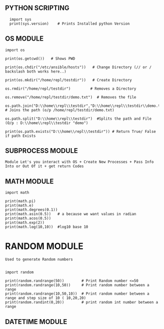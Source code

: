 ## PYTHON SCRIPTING
      
      import sys
      print(sys.version)    # Prints Installed python Version
      
## OS MODULE
    
    import os

    print(os.getcwd())   # Shows PWD

    print(os.chdir("/etc/ansible/hosts"))   # Change Directory (// or / backslash both works here..)

    print(os.mkdir("/home/repl/testdir"))   # Create Directory

    os.rmdir("/home/repl/testdir")         # Removes a Directory

    os.remove("/home/repl/testdir/demo.txt")  # Removes the file

    os.path.join("D:\\home\\repl\\testdir","D:\\home\\repl\\testdir\\demo.txt")  # Joins the path (o/p /home/repl/testdir/demo.txt)
    
    os.path.split("D:\\home\\repl\\testdir")  #Splits the path and File (O/p : D:\\home\\repl\\testdir "demo")

    print(os.path.exists("D:\\home\\repl\\testdir")) # Return True/ False if path Exists
    
    
## SUBPROCESS MODULE

    Module Let's you interact with OS + Create New Processes + Pass Info Into or Out Of it + get return Codes


## MATH MODULE
   
    import math

    print(math.pi)
    print(math.e)
    print(math.degrees(0.1))
    print(math.asin(0.5))   # a because we want values in radian
    print(math.acos(0.5))
    print(math.exp(2))
    print(math.log(10,10))  #log10 base 10
    
    
# RANDOM MODULE

    Used to generate Random numbers 
    
    
    import random

    print(random.randrange(50))        # Print Random number <=50
    print(random.randrange(10,50))     # Print random number between a range
    print(random.randrange(10,50,10))  # Print random number between a range and step size of 10 ( 10,20,20)
    print(random.randint(0,20))        # print random int number between a range 


## DATETIME MODULE
